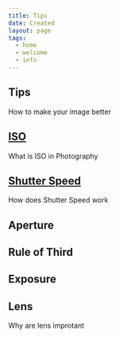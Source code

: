 ```yaml
---
title: Tips
date: Created
layout: page
tags:
  - home
  - welcome
  - info
---
```

<section class="services">
<div class="heading white">
<h2>Tips</h2>
<p>How to make your image better</p>
</div>
<div class="content">
  <div class="servicesBx">
    <h2>  <a href="/tutorial/iso">
ISO</a></h2>
  <p>What is ISO in Photography</p>
  </div>
<div class="servicesBx">
<h2><a href="/tutorial/shutterspeed">Shutter Speed</a></h2>
<p>How does Shutter Speed work</p>
</div>
<div class="servicesBx">
<h2>Aperture</h2>
<p></p>
</div>
<div class="servicesBx">
<h2>Rule of Third</h2>
<p></p>
</div>
<div class="servicesBx">
<h2>Exposure</h2>
<p></p>
</div>
<div class="servicesBx">
<h2>Lens</h2>
<p>Why are lens improtant</h2>